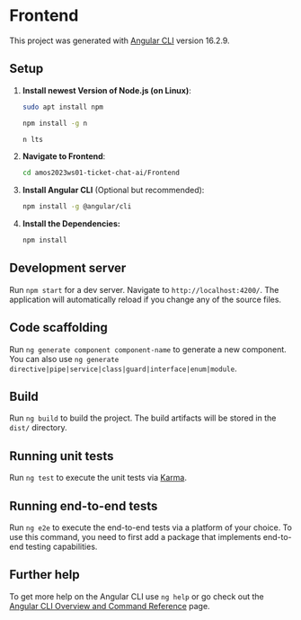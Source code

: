 # Frontend

This project was generated with [Angular CLI](https://github.com/angular/angular-cli) version 16.2.9.

## Setup

1. **Install newest Version of Node.js (on Linux)**:

   ```bash
   sudo apt install npm
   ```
   ```bash
   npm install -g n
   ```
   ```bash
   n lts
   ```

2. **Navigate to Frontend**:

   ```bash
   cd amos2023ws01-ticket-chat-ai/Frontend
   ```

3. **Install Angular CLI** (Optional but recommended):

    ```bash
    npm install -g @angular/cli
    ```

4. **Install the Dependencies:**

    ```bash
    npm install
    ```

## Development server

Run `npm start` for a dev server. Navigate to `http://localhost:4200/`. The application will automatically reload if you change any of the source files.

## Code scaffolding

Run `ng generate component component-name` to generate a new component. You can also use `ng generate directive|pipe|service|class|guard|interface|enum|module`.

## Build

Run `ng build` to build the project. The build artifacts will be stored in the `dist/` directory.

## Running unit tests

Run `ng test` to execute the unit tests via [Karma](https://karma-runner.github.io).

## Running end-to-end tests

Run `ng e2e` to execute the end-to-end tests via a platform of your choice. To use this command, you need to first add a package that implements end-to-end testing capabilities.

## Further help

To get more help on the Angular CLI use `ng help` or go check out the [Angular CLI Overview and Command Reference](https://angular.io/cli) page.
